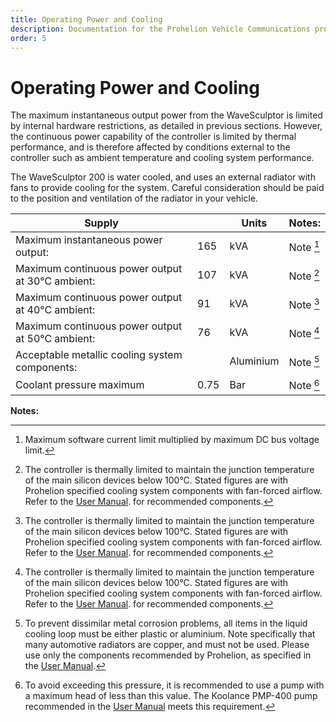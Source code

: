 ```yaml
---
title: Operating Power and Cooling
description: Documentation for the Prohelion Vehicle Communications protocol
order: 5
---
```


# Operating Power and Cooling

The maximum instantaneous output power from the WaveSculptor is limited by internal hardware restrictions, as detailed in previous sections.  However, the continuous power capability of the controller is limited by thermal performance, and is therefore affected by conditions external to the controller such as ambient temperature and cooling system performance.

The WaveSculptor 200 is water cooled, and uses an external radiator with fans to provide cooling for the system.  Careful consideration should be paid to the position and ventilation of the radiator in your vehicle.

| Supply                                           |      | Units      | Notes:     |
|--------------------------------------------------|------|------------|------------|
| Maximum instantaneous power output:              | 165  | kVA        | Note [^15] |
| Maximum continuous power output at 30°C ambient: | 107  | kVA        | Note [^16] |
| Maximum continuous power output at 40°C ambient: | 91   | kVA        | Note [^16] |
| Maximum continuous power output at 50°C ambient: | 76   | kVA        | Note [^16] |
| Acceptable metallic cooling system components:   |      | Aluminium  | Note [^17] | 
| Coolant pressure maximum                         | 0.75 | Bar        | Note [^18] | 

__Notes:__

[^15]:
    Maximum software current limit multiplied by maximum DC bus voltage limit.

[^16]:
    The controller is thermally limited to maintain the junction temperature of the main silicon devices below 100°C.  Stated figures are with Prohelion specified cooling system components with fan-forced airflow. Refer to the [User Manual](../User_Manual/75_Appendix_A.md). for recommended components.

[^17]:
    To prevent dissimilar metal corrosion problems, all items in the liquid cooling loop must be either plastic or aluminium.  Note specifically that many automotive radiators are copper, and must not be used.  Please use only the components recommended by Prohelion, as specified in the [User Manual](../User_Manual/75_Appendix_A.md).

[^18]:
    To avoid exceeding this pressure, it is recommended to use a pump with a maximum head of less than this value.  The Koolance PMP-400 pump recommended in the [User Manual](../User_Manual/75_Appendix_A.md) meets this requirement.
